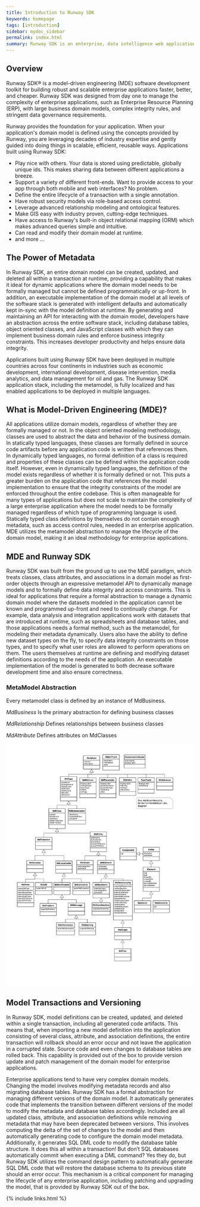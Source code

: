 ```yaml
---
title: Introduction to Runway SDK
keywords: homepage
tags: [introduction]
sidebar: mydoc_sidebar
permalink: index.html
summary: Runway SDK is an enterprise, data intelligence web application framework
---
```


## Overview

Runway SDK® is a model-driven engineering (MDE) software development toolkit for building robust and scalable enterprise applications faster, better, and cheaper. Runway SDK was designed from day one to manage the complexity of enterprise applications, such as Enterprise Resource Planning (ERP), with large business domain models, complex integrity rules, and stringent data governance requirements.

Runway provides the foundation for your application. When your application's domain model is defined using the concepts provided by Runway, you are leveraging decades of industry expertise and gently guided into doing things in scalable, efficient, reusable ways. Applications built using Runway SDK:

* Play nice with others. Your data is stored using predictable, globally unique ids. This makes sharing data between different applications a breeze.
* Support a variety of different front-ends. Want to provide access to your app through both mobile and web interfaces? No problem.
* Define the entire lifecycle of a transaction with a single annotation.
* Have robust security models via role-based access control.
* Leverage advanced relationship modeling and ontological features.
* Make GIS easy with industry proven, cutting-edge techniques.
* Have access to Runway's built-in object relational mapping (ORM) which makes advanced queries simple and intuitive.
* Can read and modify their domain model at runtime.
* and more ...

## The Power of Metadata

In Runway SDK, an entire domain model can be created, updated, and deleted all within a transaction at runtime, providing a capability that makes it ideal for dynamic applications where the domain model needs to be formally managed but cannot be defined programmatically or up-front. In addition, an executable implementation of the domain model at all levels of the software stack is generated with intelligent defaults and automatically kept in-sync with the model definition at runtime. By generating and maintaining an API for interacting with the domain model, developers have an abstraction across the entire software stack, including database tables, object oriented classes, and JavaScript classes with which they can implement business domain rules and enforce business integrity constraints. This increases developer productivity and helps ensure data integrity.

Applications built using Runway SDK have been deployed in multiple countries across four continents in industries such as economic development, international development, disease intervention, media analytics, and data management for oil and gas. The Runway SDK application stack, including the metamodel, is fully localized and has enabled applications to be deployed in multiple languages.

## What is Model-Driven Engineering (MDE)?

All applications utilize domain models, regardless of whether they are formally managed or not. In the object oriented modeling methodology, classes are used to abstract the data and behavior of the business domain. In statically typed languages, these classes are formally defined in source code artifacts before any application code is written that references them. In dynamically typed languages, no formal definition of a class is required and properties of these classes can be defined within the application code itself. However, even in dynamically typed languages, the definition of the model exists regardless of whether it is formally defined or not. This puts a greater burden on the application code that references the model implementation to ensure that the integrity constraints of the model are enforced throughout the entire codebase. This is often manageable for many types of applications but does not scale to maintain the complexity of a large enterprise application where the model needs to be formally managed regardless of which type of programming language is used. Statically typed class definitions by themselves do not contain enough metadata, such as access control rules, needed in an enterprise application. MDE utilizes the metamodel abstraction to manage the lifecycle of the domain model, making it an ideal methodology for enterprise applications.

## MDE and Runway SDK

Runway SDK was built from the ground up to use the MDE paradigm, which treats classes, class attributes, and associations in a domain model as first-order objects through an expressive metamodel API to dynamically manage models and to formally define data integrity and access constraints. This is ideal for applications that require a formal abstraction to manage a dynamic domain model where the datasets modeled in the application cannot be known and programmed up-front and need to continually change. For example, data analysis and integration applications work with datasets that are introduced at runtime, such as spreadsheets and database tables, and those applications needs a formal method, such as the metamodel, for modeling their metadata dynamically. Users also have the ability to define new dataset types on the fly, to specify data integrity constraints on those types, and to specify what user roles are allowed to perform operations on them. The users themselves at runtime are defining and modifying dataset definitions according to the needs of the application. An executable implementation of the model is generated to both decrease software development time and also ensure correctness.

### MetaModel Abstraction

Every metamodel class is defined by an instance of MdBusiness.

*MdBusiness* Is the primary abstraction for defining business classes

*MdRelationship* Defines relationships between business classes

*MdAttribute* Defines attributes on MdClasses

![MetaModel Diagram](https://github.com/terraframe/Runway-SDK/blob/v2/doc/design/Metadata.png)


## Model Transactions and Versioning

In Runway SDK, model definitions can be created, updated, and deleted within a single transaction, including all generated code artifacts. This means that, when importing a new model definition into the application consisting of several class, attribute, and association definitions, the entire transaction will rollback should an error occur and not leave the application in a corrupted state. Source code and even changes to database tables are rolled back. This capability is provided out of the box to provide version update and patch management of the domain model for enterprise applications.

Enterprise applications tend to have very complex domain models. Changing the model involves modifying metadata records and also migrating database tables. Runway SDK has a formal abstraction for managing different versions of the domain model. It automatically generates code that implements the transition between different versions of the model to modify the metadata and database tables accordingly. Included are all updated class, attribute, and association definitions while removing metadata that may have been deprecated between versions. This involves computing the delta of the set of changes to the model and then automatically generating code to configure the domain model metadata. Additionally, it generates SQL DML code to modify the database table structure. It does this all within a transaction! But don’t SQL databases automatically commit when executing a DML command? Yes they do, but Runway SDK utilizes the command design pattern to automatically generate SQL DML code that will restore the database schema to its previous state should an error occur. This mechanism is a critical component for managing the lifecycle of any enterprise application, including patching and upgrading the model, that is provided by Runway SDK out of the box.


{% include links.html %}
